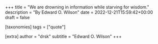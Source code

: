 +++
title = "We are drowning in information while starving for wisdom."
description = "By Edward O. Wilson"
date = 2022-12-21T15:59:42+00:00
draft = false

[taxonomies]
tags = ["quote"]

[extra]
author = "drsk"
subtitle = "Edward O. Wilson"
+++
